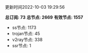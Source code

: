 更新时间2022-10-03 19:29:56

**总订阅: 73**
**总节点: 2669**
**有效节点: 1557**
- ss节点: 1173
- trojan节点: 45
- v2ray节点: 338
- ssr节点: 1

